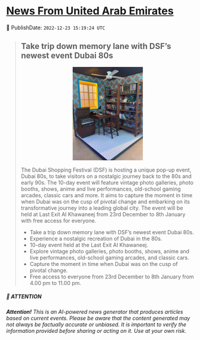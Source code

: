 [News From United Arab Emirates](https://github.com/UAE-Camel/News)
==========


📆 PublishDate: `2022-12-23 15:19:24 UTC`


> ## Take trip down memory lane with DSF’s newest event Dubai 80s
> <p align="center"><img height="250" src="https://github.com/UAE-Camel/News/raw/main/images/1395303114010.jpg"></p
> 
> The Dubai Shopping Festival (DSF) is hosting a unique pop-up event, Dubai 80s, to take visitors on a nostalgic journey back to the 80s and early 90s. The 10-day event will feature vintage photo galleries, photo booths, shows, anime and live performances, old-school gaming arcades, classic cars and more. It aims to capture the moment in time when Dubai was on the cusp of pivotal change and embarking on its transformative journey into a leading global city. The event will be held at Last Exit Al Khawaneej from 23rd December to 8th January with free access for everyone.
> 
> - Take a trip down memory lane with DSF’s newest event Dubai 80s.
> - Experience a nostalgic recreation of Dubai in the 80s.
> - 10-day event held at the Last Exit Al Khawaneej.
> - Explore vintage photo galleries, photo booths, shows, anime and live performances, old-school gaming arcades, and classic cars.
> - Capture the moment in time when Dubai was on the cusp of pivotal change.
> - Free access to everyone from 23rd December to 8th January from 4.00 pm to 11.00 pm.


##### 📝 ATTENTION

###### **Attention!** This is an AI-powered news generator that produces articles based on current events. Please be aware that the content generated may not always be factually accurate or unbiased. It is important to verify the information provided before sharing or acting on it. Use at your own risk.
